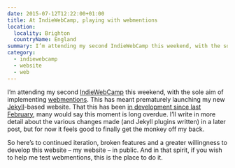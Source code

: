 ```yaml
---
date: 2015-07-12T12:22:00+01:00
title: At IndieWebCamp, playing with webmentions
location:
  locality: Brighton
  countryName: England
summary: I’m attending my second IndieWebCamp this weekend, with the sole aim of implementing webmentions. This has meant prematurely launching my new Jekyll-based website. That this has been in development since last February, many would say this moment is long overdue.
category:
  - indiewebcamp
  - website
  - web
---
```


I’m attending my second [IndieWebCamp][1] this weekend, with the sole aim of implementing [webmentions][2]. This has meant prematurely launching my new [Jekyll][3]-based website. That this has been [in development since last February][4], many would say this moment is long overdue. I’ll write in more detail about the various changes made (and Jekyll plugins written) in a later post, but for now it feels good to finally get the monkey off my back.

So here’s to continued iteration, broken features and a greater willingness to develop this website – my website – in public. And in that spirit, if you wish to help me test webmentions, this is the place to do it.

[1]: https://indieweb.org/2015/Brighton
[2]: https://indieweb.org/Webmention
[3]: https://jekyllrb.com
[4]: https://github.com/paulrobertlloyd/paulrobertlloyd-v3/commit/cd1a3375d75fa41908486cad94b67856c65f5744
